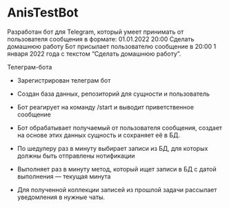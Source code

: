 # AnisTestBot
Разработан бот для Telegram, который умеет принимать от пользователя сообщения в формате: 01.01.2022 20:00 Сделать домашнюю работу
Бот присылает пользователю сообщение в 20:00 1 января 2022 года с текстом “Сделать домашнюю работу”.


 Телеграм-бота

- Зарегистрирован телеграм бот

- Создан база данных, репозиторий для сущности и пользователь

- Бот реагирует на команду /start и выводит приветственное сообщение

- Бот обрабатывает получаемый от пользователя сообщения, создает на основе этих данных сущность и сохраняет её в БД.

- По шедулеру раз в минуту выбирает записи из БД, для которых должны быть отправлены нотификации

- Выполняет раз в минуту метод, который ищет записи в БД с датой выполнения — текущая минута

- Для полученной коллекции записей из прошлой задачи рассылает уведомления в нужные чаты.
